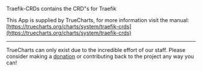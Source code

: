 Traefik-CRDs contains the CRD"s for Traefik

This App is supplied by TrueCharts, for more information visit the manual: [https://truecharts.org/charts/system/traefik-crds](https://truecharts.org/charts/system/traefik-crds)

---

TrueCharts can only exist due to the incredible effort of our staff.
Please consider making a [donation](https://truecharts.org/sponsor) or contributing back to the project any way you can!
